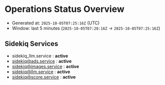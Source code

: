 # Operations Status Overview

- Generated at: `2025-10-05T07:25:16Z` (UTC)
- Window: last 5 minutes (`2025-10-05T07:20:16Z` → `2025-10-05T07:25:16Z`)

## Sidekiq Services
- sidekiq_llm.service : **active**
- sidekiq@ads.service : **active**
- sidekiq@images.service : **active**
- sidekiq@llm.service : **active**
- sidekiq@score.service : **active**

